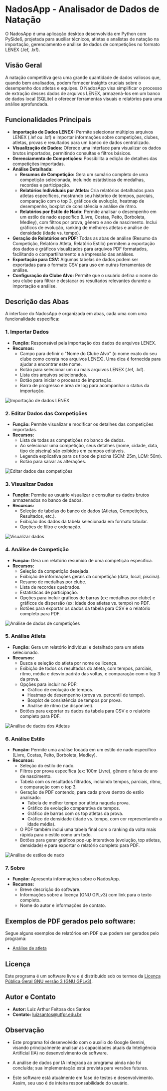 # NadosApp - Analisador de Dados de Natação

O NadosApp é uma aplicação desktop desenvolvida em Python com PySide6, projetada para auxiliar técnicos, atletas e analistas de natação na importação, gerenciamento e análise de dados de competições no formato LENEX (.lef, .lxf).

## Visão Geral

A natação competitiva gera uma grande quantidade de dados valiosos que, quando bem analisados, podem fornecer insights cruciais sobre o desempenho dos atletas e equipes. O NadosApp visa simplificar o processo de extração desses dados de arquivos LENEX, armazená-los em um banco de dados local (SQLite) e oferecer ferramentas visuais e relatórios para uma análise aprofundada.

## Funcionalidades Principais

*   **Importação de Dados LENEX:** Permite selecionar múltiplos arquivos LENEX (.lef ou .lxf) e importar informações sobre competições, clubes, atletas, provas e resultados para um banco de dados centralizado.
*   **Visualização de Dados:** Oferece uma interface para visualizar os dados brutos importados, permitindo consultas e filtros básicos.
*   **Gerenciamento de Competições:** Possibilita a edição de detalhes das competições importadas.
*   **Análise Detalhada:**
    *   **Resumos de Competição:** Gera um sumário completo de uma competição selecionada, incluindo estatísticas de medalhas, recordes e participação.
    *   **Relatórios Individuais por Atleta:** Cria relatórios detalhados para atletas específicos, mostrando seu histórico de tempos, parciais, comparação com o top 3, gráficos de evolução, heatmap de desempenho, boxplot de consistência e análise de ritmo.
    *   **Relatórios por Estilo de Nado:** Permite analisar o desempenho em um estilo de nado específico (Livre, Costas, Peito, Borboleta, Medley), com filtros por prova, gênero e ano de nascimento. Inclui gráficos de evolução, ranking de melhores atletas e análise de densidade (idade vs. tempo).
*   **Geração de Relatórios em PDF:** Todas as abas de análise (Resumo da Competição, Relatório Atleta, Relatório Estilo) permitem a exportação dos dados e gráficos visualizados para arquivos PDF formatados, facilitando o compartilhamento e a impressão das análises.
*   **Exportação para CSV:** Algumas tabelas de dados podem ser exportadas para o formato CSV para uso em outras ferramentas de análise.
*   **Configuração do Clube Alvo:** Permite que o usuário defina o nome do seu clube para filtrar e destacar os resultados relevantes durante a importação e análise.

## Descrição das Abas

A interface do NadosApp é organizada em abas, cada uma com uma funcionalidade específica:

### 1. Importar Dados
*   **Função:** Responsável pela importação dos dados de arquivos LENEX.
*   **Recursos:**
    *   Campo para definir o "Nome do Clube Alvo" (o nome exato do seu clube como consta nos arquivos LENEX). Uma dica é fornecida para ajudar a encontrar este nome.
    *   Botão para selecionar um ou mais arquivos LENEX (.lef, .lxf).
    *   Lista dos arquivos selecionados.
    *   Botão para iniciar o processo de importação.
    *   Barra de progresso e área de log para acompanhar o status da importação.

![Importação de dados LENEX](img/import.png)

### 2. Editar Dados das Competições
*   **Função:** Permite visualizar e modificar os detalhes das competições importadas.
*   **Recursos:**
    *   Lista de todas as competições no banco de dados.
    *   Ao selecionar uma competição, seus detalhes (nome, cidade, data, tipo de piscina) são exibidos em campos editáveis.
    *   Legenda explicativa para os tipos de piscina (SCM: 25m, LCM: 50m).
    *   Botão para salvar as alterações.

![Editar dados das competições](img/editarDados.png)

### 3. Visualizar Dados
*   **Função:** Permite ao usuário visualizar e consultar os dados brutos armazenados no banco de dados.
*   **Recursos:**
    *   Seleção de tabelas do banco de dados (Atletas, Competições, Resultados, etc.).
    *   Exibição dos dados da tabela selecionada em formato tabular.
    *   Opções de filtro e ordenação.

![Visualizar dados](img/visualizarDados.png)

### 4. Análise de Competição
*   **Função:** Gera um relatório resumido de uma competição específica.
*   **Recursos:**
    *   Seleção da competição desejada.
    *   Exibição de informações gerais da competição (data, local, piscina).
    *   Resumo de medalhas por clube.
    *   Lista de recordes quebrados.
    *   Estatísticas de participação.
    *   Opções para incluir gráficos de barras (ex: medalhas por clube) e gráficos de dispersão (ex: idade dos atletas vs. tempo) no PDF.
    *   Botões para exportar os dados da tabela para CSV e o relatório completo para PDF.

![Análise de dados de competições](img/analiseCompeticao.png)


### 5. Análise Atleta
*   **Função:** Gera um relatório individual e detalhado para um atleta selecionado.
*   **Recursos:**
    *   Busca e seleção do atleta por nome ou licença.
    *   Exibição de todos os resultados do atleta, com tempos, parciais, ritmo, média e desvio padrão das voltas, e comparação com o top 3 da prova.
    *   Opções para incluir no PDF:
        *   Gráfico de evolução de tempos.
        *   Heatmap de desempenho (prova vs. percentil de tempo).
        *   Boxplot de consistência de tempos por prova.
        *   Análise de ritmo (se disponível).
    *   Botões para exportar os dados da tabela para CSV e o relatório completo para PDF.

![Análise de dados dos Atletas](img/analiseAtleta.png)

### 6. Análise Estilo
*   **Função:** Permite uma análise focada em um estilo de nado específico (Livre, Costas, Peito, Borboleta, Medley).
*   **Recursos:**
    *   Seleção do estilo de nado.
    *   Filtros por prova específica (ex: 100m Livre), gênero e faixa de ano de nascimento.
    *   Tabela com os resultados filtrados, incluindo tempos, parciais, ritmo, e comparação com o top 3.
    *   Geração de PDF contendo, para cada prova dentro do estilo analisado:
        *   Tabela de melhor tempo por atleta naquela prova.
        *   Gráfico de evolução comparativa de tempos.
        *   Gráfico de barras com os top atletas da prova.
        *   Gráfico de densidade (idade vs. tempo, com cor representando a idade média).
    *   O PDF também inclui uma tabela final com o ranking da volta mais rápida para o estilo como um todo.
    *   Botões para gerar gráficos pop-up interativos (evolução, top atletas, densidade) e para exportar o relatório completo para PDF.

![Análise de estilos de nado](img/analiseEstilo.png)

### 7. Sobre
*   **Função:** Apresenta informações sobre o NadosApp.
*   **Recursos:**
    *   Breve descrição do software.
    *   Informações sobre a licença (GNU GPLv3) com link para o texto completo.
    *   Nome do autor e informações de contato.

## Exemplos de PDF gerados pelo software:

Segue alguns exemplos de relatórios em PDF que podem ser gerados pelo programa:

* [Análise de atleta](img/Relatorio_Samuel_Massuda_Santos_Todos.pdf)

## Licença

Este programa é um software livre e é distribuído sob os termos da [Licença Pública Geral GNU versão 3 (GNU GPLv3)](https://www.gnu.org/licenses/gpl-3.0.html).

## Autor e Contato

*   **Autor:** Luiz Arthur Feitosa dos Santos
*   **Contato:** [luizsantos@utfpr.edu.br](mailto:luizsantos@utfpr.edu.br)

## Observação

* Este programa foi desenvolvido com o auxílio do Google Gemini, visando principalmente analisar as capacidades atuais da Inteligência Artificial (IA) no desenvolvimento de software.

* A análise de dados por IA integrada ao programa ainda não foi concluída; sua implementação está prevista para versões futuras.

* Este software está atualmente em fase de testes e desenvolvimento. Assim, seu uso é de inteira responsabilidade do usuário.